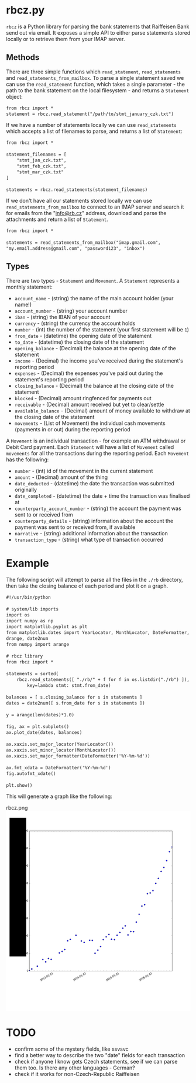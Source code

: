 # rbcz.py
`rbcz` is a Python library for parsing the bank statements that Raiffeisen Bank send out via email. It exposes a simple API to either parse statements stored locally or to retrieve them from your IMAP server.

## Methods

There are three simple functions which `read_statement`, `read_statements` and `read_statements_from_mailbox`. To parse a single statement saved we can use the `read_statement` function, which takes a single parameter - the path to the bank statement on the local filesystem - and returns a `Statement` object:

```
from rbcz import *
statement = rbcz.read_statement("/path/to/stmt_january_czk.txt")
```

If we have a number of statements locally we can use `read_statements` which accepts a list of filenames to parse, and returns a list of `Statement`:

```
from rbcz import *

statement_filenames = [
    "stmt_jan_czk.txt",
    "stmt_feb_czk.txt",
    "stmt_mar_czk.txt"
]

statements = rbcz.read_statements(statement_filenames)
```

If we don't have all our statements stored locally we can use `read_statements_from_mailbox` to connect to an IMAP server and search it for emails from the "info@rb.cz" address, download and parse the attachments and return a list of `Statement`.

```
from rbcz import *

statements = read_statements_from_mailbox("imap.gmail.com", "my.email.address@gmail.com", "password123", "inbox")
```

## Types

There are two types - `Statement` and `Movement`. A `Statement` represents a monthly statement:

* `account_name` - (string) the name of the main account holder (your name!)
* `account_number` - (string) your account number
* `iban` - (string) the IBAN of your account
* `currency` - (string) the currency the account holds
* `number` - (int) the number of the statement (your first statement will be `1`)
* `from_date` - (datetime) the opening date of the statement
* `to_date` - (datetime) the closing date of the statement
* `opening_balance` - (Decimal) the balance at the opening date of the statement
* `income` - (Decimal) the income you've received during the statement's reporting period
* `expenses` - (Decimal) the expenses you've paid out during the statement's reporting period
* `closing_balance` - (Decimal) the balance at the closing date of the statement
* `blocked` - (Decimal) amount ringfenced for payments out
* `receivable` - (Decimal) amount received but yet to clear/settle
* `available_balance` - (Decimal) amount of money available to withdraw at the closing date of the statement
* `movements` - (List of Movement) the individual cash movements (payments in or out) during the reporting period

A `Movement` is an individual transaction - for example an ATM withdrawal or Debit Card payment. Each `Statement` will have a list of `Movement` called `movements` for all the transactions during the reporting period. Each `Movement` has the following:
* `number` - (int) id of the movement in the current statement
* `amount` - (Decimal) amount of the thing
* `date_deducted` - (datetime) the date the transaction was submitted originally
* `date_completed` - (datetime) the date + time the transaction was finalised at
* `counterparty_account_number` - (string) the account the payment was sent to or received from
* `counterparty_details` - (string) information about the account the payment was sent to or received from, if available
* `narrative` - (string) additional information about the transaction
* `transaction_type` - (string) what type of transaction occurred

# Example

The following script will attempt to parse all the files in the `./rb` directory, then take the closing balance of each period and plot it on a graph.

```
#!/usr/bin/python

# system/lib imports
import os
import numpy as np
import matplotlib.pyplot as plt
from matplotlib.dates import YearLocator, MonthLocator, DateFormatter, drange, date2num
from numpy import arange

# rbcz library
from rbcz import *

statements = sorted(
    rbcz.read_statements([ "./rb/" + f for f in os.listdir("./rb") ]),
        key=lambda stmt: stmt.from_date)

balances = [ s.closing_balance for s in statements ]
dates = date2num([ s.from_date for s in statements ])

y = arange(len(dates)*1.0)

fig, ax = plt.subplots()
ax.plot_date(dates, balances)

ax.xaxis.set_major_locator(YearLocator())
ax.xaxis.set_minor_locator(MonthLocator())
ax.xaxis.set_major_formatter(DateFormatter('%Y-%m-%d'))

ax.fmt_xdata = DateFormatter('%Y-%m-%d')
fig.autofmt_xdate()

plt.show()
```

This will generate a graph like the following:

rbcz.png
![rbcz.png](rbcz.png?raw=true)

# TODO

* confirm some of the mystery fields, like ssvsvc
* find a better way to describe the two "date" fields for each transaction
* check if anyone I know gets Czech statements, see if we can parse them too. Is there any other languages - German?
* check if it works for non-Czech-Republic Raiffeisen